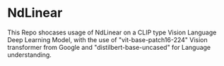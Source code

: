 # NdLinear
This Repo shocases usage of NdLinear on a CLIP type Vision Language Deep Learning Model, with the use of "vit-base-patch16-224" Vision transformer from Google and "distilbert-base-uncased" for Language understanding.
